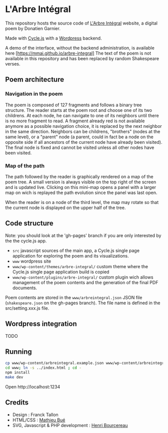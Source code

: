 # L'Arbre Intégral

This repository hosts the source code of [L'Arbre Intégral](http://arbre-integral.net) website, a digital poem by Donatien Garnier.

Made with [Cycle.js](http://cyclejs.org) with a [Wordpress](http://wordpress.org) backend.

A demo of the interface, without the backend administration, is available here [https://mmai.github.io/arbre-integral]
The text of the poem is not available in this repository and has been replaced by random Shakespeare verses.

## Poem architecture 

### Navigation in the poem

The poem is composed of 127 fragments and follows a binary tree structure. The reader starts at the poem root and choose one of its two childrens. At each node, he can navigate to one of its neighbors until there is no more fragment to read.
A fragment already red is not available anymore as a possible navigation choice, it is replaced by the next neighbor in the same direction.
Neighbors can be childrens, "brothers" (nodes at the same level), or a "parent" node (a parent, could in fact be a node on the opposite side if all ancestors of the current node have already been visited).
The final node is fixed and cannot be visited unless all other nodes have been visited.

### Map of the path

The path followed by the reader is graphically rendered on a map of the poem tree. A small version is always visible on the top right of the screen and is updated live. Clicking on this mini-map opens a panel with a larger map on wich is replayed the path evolution since the panel was last open.

When the reader is on a node of the third level, the map may rotate so that the current node is displayed on the upper half of the tree.

## Code structure

Note: you should look at the  'gh-pages' branch if you are only interested by the the cycle.js app. 

* `src` javascript sources of the main app, a Cycle.js single page application for exploring the poem and its visualizations.
* `www`  wordpress site 
* `www/wp-content/themes/arbre-integral/` custom theme where the Cycle.js single page application build is copied 
* `www/wp-content/plugins/arbre-integral/` custom plugin wich allows management of the poem contents and the generation of the final PDF documents. 

Poem contents are stored in the `www/arbreintegral.json` JSON file (`shakespeare.json` on the gh-pages branch). The file name is defined in the src/setting.xxx.js file.

## Wordpress integration

TODO

## Running

```sh
cp www/wp-content/arbreintegral.example.json www/wp-content/arbreintegral.json
cd www; ln -s ../index.html ; cd -
npm install
make dev
```
Open http://localhost:1234

## Credits

* Design : Franck Tallon
* HTML/CSS : [Mathieu Bué](https://github.com/twikito)
* SVG, Javascript & PHP development : [Henri Bourcereau](https://github.com/mmai)

